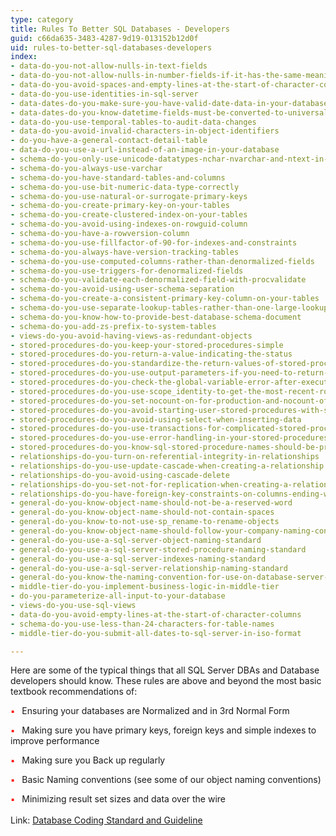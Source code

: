 ```yaml
---
type: category
title: Rules To Better SQL Databases - Developers
guid: c66da635-3483-4287-9d19-013152b12d0f
uid: rules-to-better-sql-databases-developers
index:
- data-do-you-not-allow-nulls-in-text-fields
- data-do-you-not-allow-nulls-in-number-fields-if-it-has-the-same-meaning-as-zero
- data-do-you-avoid-spaces-and-empty-lines-at-the-start-of-character-columns
- data-do-you-use-identities-in-sql-server
- data-dates-do-you-make-sure-you-have-valid-date-data-in-your-database
- data-dates-do-you-know-datetime-fields-must-be-converted-to-universal-time
- data-do-you-use-temporal-tables-to-audit-data-changes
- data-do-you-avoid-invalid-characters-in-object-identifiers
- do-you-have-a-general-contact-detail-table
- data-do-you-use-a-url-instead-of-an-image-in-your-database
- schema-do-you-only-use-unicode-datatypes-nchar-nvarchar-and-ntext-in-special-circumstances
- schema-do-you-always-use-varchar
- schema-do-you-have-standard-tables-and-columns
- schema-do-you-use-bit-numeric-data-type-correctly
- schema-do-you-use-natural-or-surrogate-primary-keys
- schema-do-you-create-primary-key-on-your-tables
- schema-do-you-create-clustered-index-on-your-tables
- schema-do-you-avoid-using-indexes-on-rowguid-column
- schema-do-you-have-a-rowversion-column
- schema-do-you-use-fillfactor-of-90-for-indexes-and-constraints
- schema-do-you-always-have-version-tracking-tables
- schema-do-you-use-computed-columns-rather-than-denormalized-fields
- schema-do-you-use-triggers-for-denormalized-fields
- schema-do-you-validate-each-denormalized-field-with-procvalidate
- schema-do-you-avoid-using-user-schema-separation
- schema-do-you-create-a-consistent-primary-key-column-on-your-tables
- schema-do-you-use-separate-lookup-tables-rather-than-one-large-lookup-table-for-your-lookup-data
- schema-do-you-know-how-to-provide-best-database-schema-document
- schema-do-you-add-zs-prefix-to-system-tables
- views-do-you-avoid-having-views-as-redundant-objects
- stored-procedures-do-you-keep-your-stored-procedures-simple
- stored-procedures-do-you-return-a-value-indicating-the-status
- stored-procedures-do-you-standardize-the-return-values-of-stored-procedures-for-success-and-failures
- stored-procedures-do-you-use-output-parameters-if-you-need-to-return-the-value-of-variables
- stored-procedures-do-you-check-the-global-variable-error-after-executing-a-data-manipulation-statement
- stored-procedures-do-you-use-scope_identity-to-get-the-most-recent-row-identity
- stored-procedures-do-you-set-nocount-on-for-production-and-nocount-off-off-for-development-debugging-purposes
- stored-procedures-do-you-avoid-starting-user-stored-procedures-with-system-prefix-sp_-or-dt_
- stored-procedures-do-you-avoid-using-select-when-inserting-data
- stored-procedures-do-you-use-transactions-for-complicated-stored-procedures
- stored-procedures-do-you-use-error-handling-in-your-stored-procedures
- stored-procedures-do-you-know-sql-stored-procedure-names-should-be-prefixed-with-the-owner
- relationships-do-you-turn-on-referential-integrity-in-relationships
- relationships-do-you-use-update-cascade-when-creating-a-relationship
- relationships-do-you-avoid-using-cascade-delete
- relationships-do-you-set-not-for-replication-when-creating-a-relationship
- relationships-do-you-have-foreign-key-constraints-on-columns-ending-with-id
- general-do-you-know-object-name-should-not-be-a-reserved-word
- general-do-you-know-object-name-should-not-contain-spaces
- general-do-you-know-to-not-use-sp_rename-to-rename-objects
- general-do-you-know-object-name-should-follow-your-company-naming-conventions
- general-do-you-use-a-sql-server-object-naming-standard
- general-do-you-use-a-sql-server-stored-procedure-naming-standard
- general-do-you-use-a-sql-server-indexes-naming-standard
- general-do-you-use-a-sql-server-relationship-naming-standard
- general-do-you-know-the-naming-convention-for-use-on-database-server-test-and-production
- middle-tier-do-you-implement-business-logic-in-middle-tier
- do-you-parameterize-all-input-to-your-database
- views-do-you-use-sql-views
- data-do-you-avoid-empty-lines-at-the-start-of-character-columns
- schema-do-you-use-less-than-24-characters-for-table-names
- middle-tier-do-you-submit-all-dates-to-sql-server-in-iso-format

---
```

<p class="ssw15-rteElement-P">​​​​​Here are some of the typical things that all SQL Server DBAs and Database developers should know. These rules are above and beyond the most basic textbook recommendations of&#58;<br> </p><ul></ul>
<span style="color&#58;#ff0000;font-size&#58;13px;">​​​​</span><span style="color&#58;#ff0000;font-size&#58;13px;"><span style="color&#58;#ff0000;">▪</span></span><span style="font-size&#58;13px;">&#160; &#160;</span>Ensuring your databases are Normalized and in 3rd Normal Form&#160;<br>
<ul></ul>
<span style="color&#58;#ff0000;font-size&#58;13px;"><span style="color&#58;#ff0000;">​​​​▪</span></span><span style="color&#58;#ff0000;font-size&#58;13px;">&#160;</span><span style="font-size&#58;13px;">&#160;&#160;</span>Making sure you have primary keys, foreign keys and simple indexes to improve performance&#160;<br>
<ul></ul>
<span style="color&#58;#ff0000;font-size&#58;13px;"><span style="color&#58;#ff0000;">​​​​▪&#160;</span></span><span style="font-size&#58;13px;">&#160;&#160;</span>Making sure you Back up regularly&#160;<br>
<ul></ul>
<span style="color&#58;#ff0000;font-size&#58;13px;"><span style="color&#58;#ff0000;">​​​​▪&#160;</span></span><span style="font-size&#58;13px;">&#160;&#160;</span>Basic Naming conventions (see some of our object naming conventions)<br>
<ul></ul>
<span style="font-size&#58;13px;"><span style="color&#58;#ff0000;">​​​​▪</span>&#160;&#160;</span><span style="font-size&#58;13px;">​&#160;</span><span style="font-size&#58;13px;">​</span>Minimizing result set​ sizes and data over the wire​​​​​​​<br>​​​<div>Link&#58;&#160;<a href="http&#58;//www.nyx.net/~bwunder/dbChangeControl/standard.htm">Database Coding Standard and Guideline​</a><br></div>


